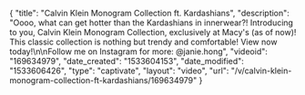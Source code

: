 {
    "title": "Calvin Klein Monogram Collection ft. Kardashians",
    "description": "Oooo, what can get hotter than the Kardashians in innerwear?! Introducing to you, Calvin Klein Monogram Collection, exclusively at Macy's (as of now)! This classic collection is nothing but trendy and comfortable! View now today!\n\nFollow me on Instagram for more: @janie.hong",
    "videoid": "169634979",
    "date_created": "1533604153",
    "date_modified": "1533606426",
    "type": "captivate",
    "layout": "video",
    "url": "\/v\/calvin-klein-monogram-collection-ft-kardashians\/169634979"
}